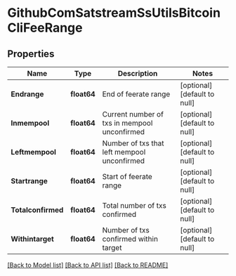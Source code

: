 # GithubComSatstreamSsUtilsBitcoinCliFeeRange

## Properties
Name | Type | Description | Notes
------------ | ------------- | ------------- | -------------
**Endrange** | **float64** | End of feerate range | [optional] [default to null]
**Inmempool** | **float64** | Current number of txs in mempool unconfirmed | [optional] [default to null]
**Leftmempool** | **float64** | Number of txs that left mempool unconfirmed | [optional] [default to null]
**Startrange** | **float64** | Start of feerate range | [optional] [default to null]
**Totalconfirmed** | **float64** | Total number of txs confirmed | [optional] [default to null]
**Withintarget** | **float64** | Number of txs confirmed within target | [optional] [default to null]

[[Back to Model list]](../README.md#documentation-for-models) [[Back to API list]](../README.md#documentation-for-api-endpoints) [[Back to README]](../README.md)

